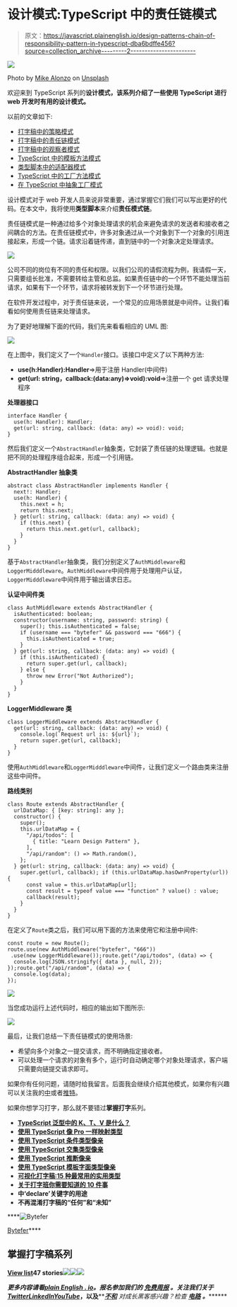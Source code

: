 # 设计模式:TypeScript 中的责任链模式

> 原文：<https://javascript.plainenglish.io/design-patterns-chain-of-responsibility-pattern-in-typescript-dba6bdffe456?source=collection_archive---------2----------------------->

![](img/528b62ba1b6b0d132c6bc13e8a00a179.png)

Photo by [Mike Alonzo](https://unsplash.com/es/@mikezo?utm_source=medium&utm_medium=referral) on [Unsplash](https://unsplash.com?utm_source=medium&utm_medium=referral)

欢迎来到 TypeScript 系列的**设计模式，该系列介绍了一些使用 TypeScript 进行 web 开发时有用的设计模式。**

以前的文章如下:

*   [打字稿中的策略模式](/design-patterns-strategy-pattern-in-typescript-54eda9b40f09)
*   [打字稿中的责任链模式](/design-patterns-chain-of-responsibility-pattern-in-typescript-dba6bdffe456)
*   [打字稿中的观察者模式](/design-patterns-observer-pattern-in-typescript-f6589f1ce4fc)
*   [TypeScript 中的模板方法模式](/design-patterns-template-method-pattern-in-typescript-ce0c8b158985)
*   [类型脚本中的适配器模式](/design-patterns-adapter-pattern-in-typescript-4b7ad3c1c234)
*   [TypeScript 中的工厂方法模式](/design-patterns-factory-method-pattern-in-typescript-c4c3047a6289)
*   [在 TypeScript 中抽象工厂模式](/design-patterns-abstract-factory-pattern-in-typescript-84cd7b002964)

设计模式对于 web 开发人员来说非常重要，通过掌握它们我们可以写出更好的代码。在本文中，我将使用**类型脚本**来介绍**责任模式链**。

责任链模式是一种通过给多个对象处理请求的机会来避免请求的发送者和接收者之间耦合的方法。在责任链模式中，许多对象通过从一个对象到下一个对象的引用连接起来，形成一个链。请求沿着链传递，直到链中的一个对象决定处理请求。

![](img/b44b9ad1bac867c313226559e05eb7af.png)

公司不同的岗位有不同的责任和权限。以我们公司的请假流程为例，我请假一天，只需要组长批准，不需要转给主管和总监。如果责任链中的一个环节不能处理当前请求，如果有下一个环节，请求将被转发到下一个环节进行处理。

在软件开发过程中，对于责任链来说，一个常见的应用场景就是中间件。让我们看看如何使用责任链来处理请求。

为了更好地理解下面的代码，我们先来看看相应的 UML 图:

![](img/ece541dae58f22a4b6fd47fba873bc22.png)

在上图中，我们定义了一个`Handler`接口。该接口中定义了以下两种方法:

*   **use(h:Handler):Handler**=>用于注册 Handler(中间件)
*   **get(url: string，callback:(data:any)=>void):void**=>注册一个 get 请求处理程序

**处理器接口**

```
interface Handler {
  use(h: Handler): Handler;
  get(url: string, callback: (data: any) => void): void;
}
```

然后我们定义一个`AbstractHandler`抽象类，它封装了责任链的处理逻辑。也就是把不同的处理程序组合起来，形成一个引用链。

**AbstractHandler 抽象类**

```
abstract class AbstractHandler implements Handler {
  next!: Handler;
  use(h: Handler) {
    this.next = h;
    return this.next;
  } get(url: string, callback: (data: any) => void) {
    if (this.next) {
      return this.next.get(url, callback);
    }
  }
}
```

基于`AbstractHandler`抽象类，我们分别定义了`AuthMiddleware`和`LoggerMidddleware`。`AuthMiddleware`中间件用于处理用户认证，`LoggerMidddleware`中间件用于输出请求日志。

**认证中间件类**

```
class AuthMiddleware extends AbstractHandler {
  isAuthenticated: boolean;
  constructor(username: string, password: string) {
    super(); this.isAuthenticated = false;
    if (username === "bytefer" && password === "666") {
      this.isAuthenticated = true;
    }
  } get(url: string, callback: (data: any) => void) {
    if (this.isAuthenticated) {
      return super.get(url, callback);
    } else {
      throw new Error("Not Authorized");
    }
  }
}
```

**LoggerMiddleware 类**

```
class LoggerMiddleware extends AbstractHandler {
  get(url: string, callback: (data: any) => void) {
    console.log(`Request url is: ${url}`);
    return super.get(url, callback);
  }
}
```

使用`AuthMiddleware`和`LoggerMidddleware`中间件，让我们定义一个路由类来注册这些中间件。

**路线类别**

```
class Route extends AbstractHandler {
  urlDataMap: { [key: string]: any };
  constructor() {
    super();
    this.urlDataMap = {
      "/api/todos": [
        { title: "Learn Design Pattern" },
      ],
      "/api/random": () => Math.random(),
    };
  } get(url: string, callback: (data: any) => void) {
    super.get(url, callback); if (this.urlDataMap.hasOwnProperty(url)) {
      const value = this.urlDataMap[url];
      const result = typeof value === "function" ? value() : value;
      callback(result);
    }
  }
}
```

在定义了`Route`类之后，我们可以用下面的方法来使用它和注册中间件:

```
const route = new Route();
route.use(new AuthMiddleware("bytefer", "666"))
 .use(new LoggerMiddleware());route.get("/api/todos", (data) => {
  console.log(JSON.stringify({ data }, null, 2));
});route.get("/api/random", (data) => {
  console.log(data);
});
```

![](img/2d02f1ddd15861f90b06dd56fe832882.png)

当您成功运行上述代码时，相应的输出如下图所示:

![](img/afe6c27d686c680b276f3fa96c6936ea.png)

最后，让我们总结一下责任链模式的使用场景:

*   希望向多个对象之一提交请求，而不明确指定接收者。
*   可以处理一个请求的对象有多个，运行时自动确定哪个对象处理请求，客户端只需要向链提交请求即可。

如果你有任何问题，请随时给我留言。后面我会继续介绍其他模式，如果你有兴趣可以关注我的[中](https://medium.com/@bytefer)或者[推特](https://twitter.com/Tbytefer)。

如果你想学习打字，那么就不要错过**掌握打字**系列。

*   [**TypeScript 泛型中的 K、T、V 是什么？**](https://medium.com/frontend-canteen/what-are-k-t-and-v-in-typescript-generics-9fabe1d0f0f3)
*   [**使用 TypeScript 像 Pro 一样映射类型**](/using-typescript-mapped-types-like-a-pro-be10aef5511a)
*   [**使用 TypeScript 条件类型像亲**](/use-typescript-conditional-types-like-a-pro-7baea0ad05c5)
*   [**使用 TypeScript 交集类型像亲**](/using-typescript-intersection-types-like-a-pro-a55da6a6a5f7)
*   [**使用 TypeScript 推断像亲**](https://levelup.gitconnected.com/using-typescript-infer-like-a-pro-f30ab8ab41c7)
*   [**使用 TypeScript 模板字面类型像亲**](https://medium.com/javascript-in-plain-english/how-to-use-typescript-template-literal-types-like-a-pro-2e02a7db0bac)
*   [**可视化打字稿:15 种最常用的实用类型**](/15-utility-types-that-every-typescript-developer-should-know-6cf121d4047c)
*   [**关于打字班你需要知道的 10 件事**](https://levelup.gitconnected.com/10-things-you-need-to-know-about-typescript-classes-f58c57869266)
*   [](/purpose-of-declare-keyword-in-typescript-8431d9db2b10)**中‘declare’关键字的用途**
*   **[](/no-more-confusion-about-typescripts-any-and-unknown-98c4b53f8924)**不再混淆打字稿的“任何”和“未知”****

****![Bytefer](img/238cf2afd3c689b50719951ba2fd880d.png)

[Bytefer](https://medium.com/@bytefer?source=post_page-----dba6bdffe456--------------------------------)**** 

## ****掌握打字稿系列****

****[View list](https://medium.com/@bytefer/list/mastering-typescript-series-688ee7c12807?source=post_page-----dba6bdffe456--------------------------------)********47 stories********![](img/8fba4cad7ae795f6abed5234e33e0356.png)********![](img/373c978fed504a3c38f0fdb5b617fedb.png)********![](img/a8ea3e3ecad1c2d2697107f3ce466e42.png)****

*****更多内容请看*[***plain English . io***](https://plainenglish.io/)*。报名参加我们的* [***免费周报***](http://newsletter.plainenglish.io/) *。关注我们关于*[***Twitter***](https://twitter.com/inPlainEngHQ)[***LinkedIn***](https://www.linkedin.com/company/inplainenglish/)*[***YouTube***](https://www.youtube.com/channel/UCtipWUghju290NWcn8jhyAw)***，以及****[***不和***](https://discord.gg/GtDtUAvyhW) *对成长黑客感兴趣？检查* [***电路***](https://circuit.ooo/) ***。*********